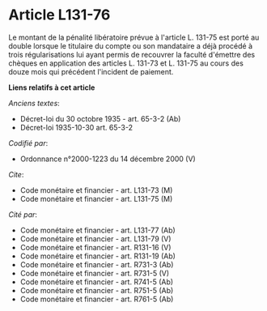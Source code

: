 # Article L131-76

Le montant de la pénalité libératoire prévue à l'article L. 131-75 est porté au double lorsque le titulaire du compte ou son
mandataire a déjà procédé à trois régularisations lui ayant permis de recouvrer la faculté d'émettre des chèques en
application des articles L. 131-73 et L. 131-75 au cours des douze mois qui précédent l'incident de paiement.

**Liens relatifs à cet article**

_Anciens textes_:

  - Décret-loi du 30 octobre 1935 - art. 65-3-2 (Ab)
  - Décret-loi 1935-10-30 art. 65-3-2

_Codifié par_:

  - Ordonnance n°2000-1223 du 14 décembre 2000 (V)

_Cite_:

  - Code monétaire et financier - art. L131-73 (M)
  - Code monétaire et financier - art. L131-75 (M)

_Cité par_:

  - Code monétaire et financier - art. L131-77 (Ab)
  - Code monétaire et financier - art. L131-79 (V)
  - Code monétaire et financier - art. R131-16 (V)
  - Code monétaire et financier - art. R131-19 (Ab)
  - Code monétaire et financier - art. R731-3 (Ab)
  - Code monétaire et financier - art. R731-5 (V)
  - Code monétaire et financier - art. R741-5 (Ab)
  - Code monétaire et financier - art. R751-5 (Ab)
  - Code monétaire et financier - art. R761-5 (Ab)
